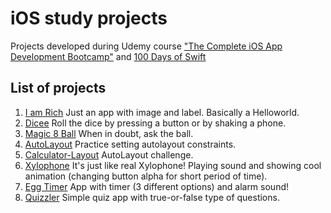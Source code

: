 # iOS study projects
Projects developed during Udemy course ["The Complete iOS App Development Bootcamp"](https://www.udemy.com/course/ios-13-app-development-bootcamp/) and [100 Days of Swift](https://www.hackingwithswift.com/100)

## List of projects
1. [I am Rich](/I-am-Rich) Just an app with image and label. Basically a Helloworld.
2. [Dicee](/Dicee) Roll the dice by pressing a button or by shaking a phone.
3. [Magic 8 Ball](/Magic-8-Ball) When in doubt, ask the ball.
4. [AutoLayout](/AutoLayout) Practice setting autolayout constraints.
5. [Calculator-Layout](/Calculator-Layout) AutoLayout challenge.
6. [Xylophone](/Xylophone) It's just like real Xylophone! Playing sound and showing cool animation (changing button alpha for short period of time).  
7. [Egg Timer](/EggTimer) App with timer (3 different options) and alarm sound!
8. [Quizzler](/Quizzler) Simple quiz app with true-or-false type of questions.
